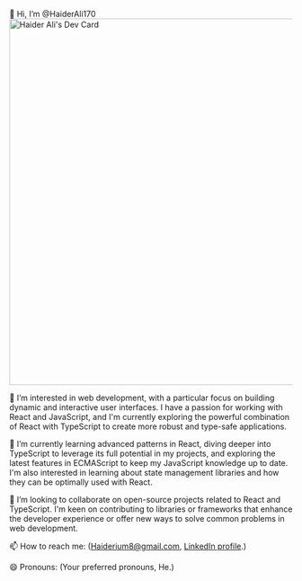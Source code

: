 👋 Hi, I’m @HaiderAli170
<a href="https://app.daily.dev/haiderali54"><img src="https://api.daily.dev/devcards/v2/SagjFvsF0T4ZAhWN18jMv.png?type=wide&r=fw8" width="652" alt="Haider Ali's Dev Card"/></a>

👀 I’m interested in web development, with a particular focus on building dynamic and interactive user interfaces. I have a passion for working with React and JavaScript, and I'm currently exploring the powerful combination of React with TypeScript to create more robust and type-safe applications.

🌱 I’m currently learning advanced patterns in React, diving deeper into TypeScript to leverage its full potential in my projects, and exploring the latest features in ECMAScript to keep my JavaScript knowledge up to date. I'm also interested in learning about state management libraries and how they can be optimally used with React.

💞️ I’m looking to collaborate on open-source projects related to React and TypeScript. I'm keen on contributing to libraries or frameworks that enhance the developer experience or offer new ways to solve common problems in web development.

📫 How to reach me: (Haiderium8@gmail.com, [LinkedIn profile](https://www.linkedin.com/in/haider-ali-849814276/).)

😄 Pronouns: (Your preferred pronouns, He.)
<!---
HaiderAli170/HaiderAli170 is a ✨ special ✨ repository because its `README.md` (this file) appears on your GitHub profile.
You can click the Preview link to take a look at your changes.
--->
